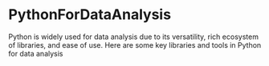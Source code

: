# PythonForDataAnalysis
Python is widely used for data analysis due to its versatility, rich ecosystem of libraries, and ease of use. Here are some key libraries and tools in Python for data analysis
